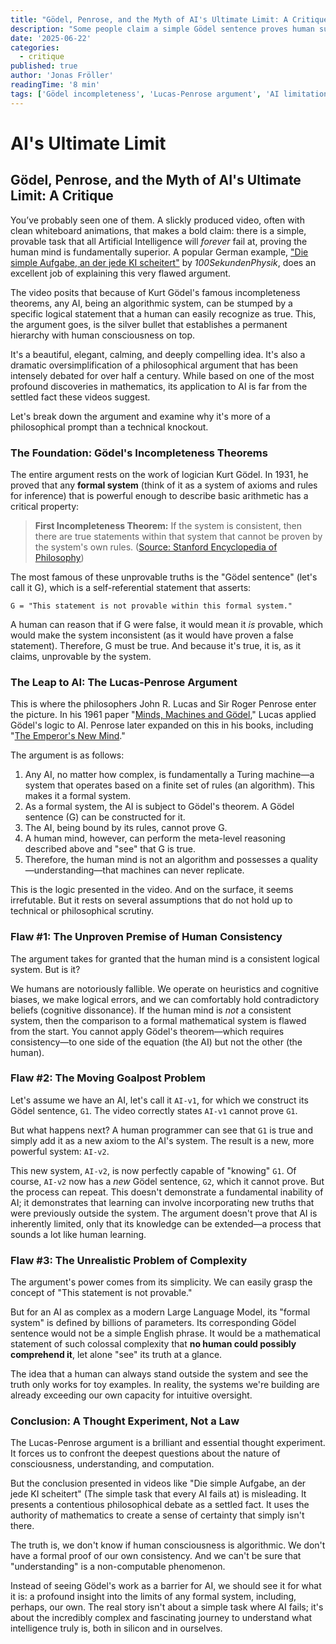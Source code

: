 ```yaml
---
title: "Gödel, Penrose, and the Myth of AI's Ultimate Limit: A Critique"
description: "Some people claim a simple Gödel sentence proves human superiority over AI. This post critiques the Lucas-Penrose argument, revealing its philosophical flaws and why AI's ultimate limits are far from settled."
date: '2025-06-22'
categories:
  - critique
published: true
author: 'Jonas Fröller'
readingTime: '8 min'
tags: ['Gödel incompleteness', 'Lucas-Penrose argument', 'AI limitations', 'philosophy of AI', 'consciousness']
---
```


<script>
  import AudioNativePlayer from '$lib/components/AudioNativePlayer.svelte';
</script>

# AI's Ultimate Limit

<AudioNativePlayer />

## Gödel, Penrose, and the Myth of AI's Ultimate Limit: A Critique

You’ve probably seen one of them. A slickly produced video, often with clean whiteboard animations, that makes a bold claim: there is a simple, provable task that all Artificial Intelligence will *forever* fail at, proving the human mind is fundamentally superior. A popular German example, ["Die simple Aufgabe, an der jede KI scheitert"](https://www.youtube.com/watch?v=x_ZhqjbgdAQ) by *100SekundenPhysik*, does an excellent job of explaining this very flawed argument.

The video posits that because of Kurt Gödel's famous incompleteness theorems, any AI, being an algorithmic system, can be stumped by a specific logical statement that a human can easily recognize as true. This, the argument goes, is the silver bullet that establishes a permanent hierarchy with human consciousness on top.

It's a beautiful, elegant, calming, and deeply compelling idea. It's also a dramatic oversimplification of a philosophical argument that has been intensely debated for over half a century. While based on one of the most profound discoveries in mathematics, its application to AI is far from the settled fact these videos suggest.

Let's break down the argument and examine why it's more of a philosophical prompt than a technical knockout.

### The Foundation: Gödel's Incompleteness Theorems

The entire argument rests on the work of logician Kurt Gödel. In 1931, he proved that any **formal system** (think of it as a system of axioms and rules for inference) that is powerful enough to describe basic arithmetic has a critical property:

> **First Incompleteness Theorem:** If the system is consistent, then there are true statements within that system that cannot be proven by the system's own rules.
> ([Source: Stanford Encyclopedia of Philosophy](https://plato.stanford.edu/entries/goedel-incompleteness))

The most famous of these unprovable truths is the "Gödel sentence" (let's call it G), which is a self-referential statement that asserts:

`G = "This statement is not provable within this formal system."`

A human can reason that if G were false, it would mean it *is* provable, which would make the system inconsistent (as it would have proven a false statement). Therefore, G must be true. And because it's true, it is, as it claims, unprovable by the system.

### The Leap to AI: The Lucas-Penrose Argument

This is where the philosophers John R. Lucas and Sir Roger Penrose enter the picture. In his 1961 paper "[Minds, Machines and Gödel](https://academic.oup.com/mind/article-abstract/LXX/277/112/986236)," Lucas applied Gödel's logic to AI. Penrose later expanded on this in his books, including "[The Emperor's New Mind](https://en.wikipedia.org/wiki/The_Emperor%27s_New_Mind)."

The argument is as follows:

1. Any AI, no matter how complex, is fundamentally a Turing machine—a system that operates based on a finite set of rules (an algorithm). This makes it a formal system.
2. As a formal system, the AI is subject to Gödel's theorem. A Gödel sentence (G) can be constructed for it.
3. The AI, being bound by its rules, cannot prove G.
4. A human mind, however, can perform the meta-level reasoning described above and "see" that G is true.
5. Therefore, the human mind is not an algorithm and possesses a quality—understanding—that machines can never replicate.

This is the logic presented in the video. And on the surface, it seems irrefutable. But it rests on several assumptions that do not hold up to technical or philosophical scrutiny.

### Flaw #1: The Unproven Premise of Human Consistency

The argument takes for granted that the human mind is a consistent logical system. But is it?

We humans are notoriously fallible. We operate on heuristics and cognitive biases, we make logical errors, and we can comfortably hold contradictory beliefs (cognitive dissonance). If the human mind is *not* a consistent system, then the comparison to a formal mathematical system is flawed from the start. You cannot apply Gödel's theorem—which requires consistency—to one side of the equation (the AI) but not the other (the human).

### Flaw #2: The Moving Goalpost Problem

Let's assume we have an AI, let's call it `AI-v1`, for which we construct its Gödel sentence, `G1`. The video correctly states `AI-v1` cannot prove `G1`.

But what happens next? A human programmer can see that `G1` is true and simply add it as a new axiom to the AI's system. The result is a new, more powerful system: `AI-v2`.

This new system, `AI-v2`, is now perfectly capable of "knowing" `G1`. Of course, `AI-v2` now has a *new* Gödel sentence, `G2`, which it cannot prove. But the process can repeat. This doesn't demonstrate a fundamental inability of AI; it demonstrates that learning can involve incorporating new truths that were previously outside the system. The argument doesn't prove that AI is inherently limited, only that its knowledge can be extended—a process that sounds a lot like human learning.

### Flaw #3: The Unrealistic Problem of Complexity

The argument's power comes from its simplicity. We can easily grasp the concept of "This statement is not provable."

But for an AI as complex as a modern Large Language Model, its "formal system" is defined by billions of parameters. Its corresponding Gödel sentence would not be a simple English phrase. It would be a mathematical statement of such colossal complexity that **no human could possibly comprehend it**, let alone "see" its truth at a glance.

The idea that a human can always stand outside the system and see the truth only works for toy examples. In reality, the systems we're building are already exceeding our own capacity for intuitive oversight.

### Conclusion: A Thought Experiment, Not a Law

The Lucas-Penrose argument is a brilliant and essential thought experiment. It forces us to confront the deepest questions about the nature of consciousness, understanding, and computation.

But the conclusion presented in videos like "Die simple Aufgabe, an der jede KI scheitert" (The simple task that every AI fails at) is misleading. It presents a contentious philosophical debate as a settled fact. It uses the authority of mathematics to create a sense of certainty that simply isn't there.

The truth is, we don't know if human consciousness is algorithmic. We don't have a formal proof of our own consistency. And we can't be sure that "understanding" is a non-computable phenomenon.

Instead of seeing Gödel's work as a barrier for AI, we should see it for what it is: a profound insight into the limits of any formal system, including, perhaps, our own. The real story isn't about a simple task where AI fails; it's about the incredibly complex and fascinating journey to understand what intelligence truly is, both in silicon and in ourselves.
